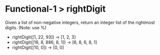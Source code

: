 # Functional-1 > rightDigit

Given a list of non-negative integers, return an integer list of the rightmost digits. (Note: use %)

- rightDigit([1, 22, 93]) → [1, 2, 3]
- rightDigit([16, 8, 886, 8, 1]) → [6, 8, 6, 8, 1]
- rightDigit([10, 0]) → [0, 0]